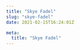 ```yaml
---
title: "Skye Fadel"
slug: "skye-fadel"
date: 2021-02-15T16:24:01Z

meta:
  title: "Skye Fadel"
---
```


